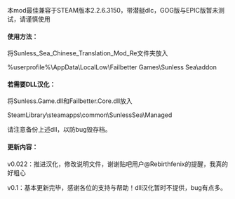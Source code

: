 本mod最佳兼容于STEAM版本2.2.6.3150，带潜艇dlc，GOG版与EPIC版暂未测试，请谨慎使用

#### 使用方法：

将Sunless_Sea_Chinese_Translation_Mod_Re文件夹放入

%userprofile%\AppData\LocalLow\Failbetter Games\Sunless Sea\addon

#### 若需要DLL汉化：

将Sunless.Game.dll和Failbetter.Core.dll放入

SteamLibrary\steamapps\common\SunlessSea\Managed

请注意备份上述dll，以防bug毁存档。

#### 更新内容：

v0.022：推进汉化，修改说明文件，谢谢贴吧用户@Rebirthfenix的提醒，我真的好粗心

v0.1：基本更新完毕，感谢各位的支持与帮助！dll汉化暂时不提供，bug有点多。